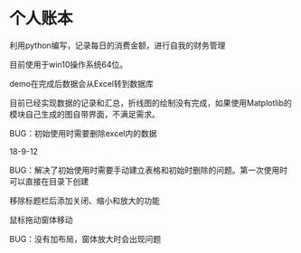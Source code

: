 # 个人账本

利用python编写，记录每日的消费金额，进行自我的财务管理

目前使用于win10操作系统64位。

demo在完成后数据会从Excel转到数据库

目前已经实现数据的记录和汇总，折线图的绘制没有完成，如果使用Matplotlib的模块自己生成的图自带界面，不满足需求。

BUG：初始使用时需要删除excel内的数据

18-9-12

BUG：解决了初始使用时需要手动建立表格和初始时删除的问题。第一次使用时可以直接在目录下创建

移除标题栏后添加关闭、缩小和放大的功能

鼠标拖动窗体移动

BUG：没有加布局，窗体放大时会出现问题